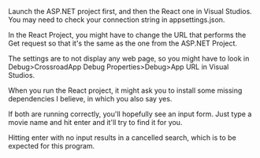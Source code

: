 Launch the ASP.NET project first, and then the React one in Visual Studios. You may need to check your connection string in appsettings.json.

In the React Project, you might have to change the URL that performs the Get request so that it's the same as the one from the ASP.NET Project.

The settings are to not display any web page, so you might have to look in Debug>CrossroadApp Debug Properties>Debug>App URL in Visual Studios.

When you run the React project, it might ask you to install some missing dependencies I believe, in which you also say yes.

If both are running correctly, you'll hopefully see an input form. Just type a movie name and hit enter and it'll try to find it for you.

Hitting enter with no input results in a cancelled search, which is to be expected for this program.
